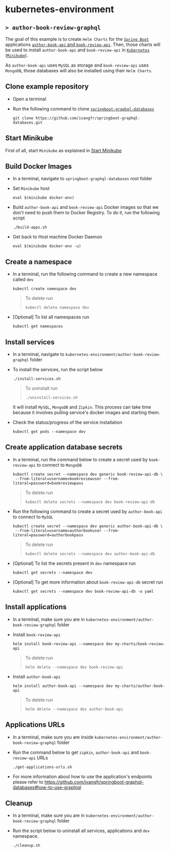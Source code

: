 # kubernetes-environment
## `> author-book-review-graphql`

The goal of this example is to create `Helm Charts` for the [`Spring Boot`](https://docs.spring.io/spring-boot/docs/current/reference/htmlsingle/) applications [`author-book-api` and `book-review-api`](https://github.com/ivangfr/springboot-graphql-databases). Then, those charts will be used to install `author-book-api` and `book-review-api` in [`Kubernetes`](https://kubernetes.io) ([`Minikube`](https://kubernetes.io/docs/getting-started-guides/minikube)).

As `author-book-api` uses `MySQL` as storage and `book-review-api` uses `MongoDB`, those databases will also be installed using their `Helm Charts`.

## Clone example repository

- Open a terminal

- Run the following command to clone [`springboot-graphql-databases`](https://github.com/ivangfr/springboot-graphql-databases)
  ```
  git clone https://github.com/ivangfr/springboot-graphql-databases.git
  ```

## Start Minikube

First of all, start `Minikube` as explained in [Start Minikube](https://github.com/ivangfr/kubernetes-environment#start-minikube)

## Build Docker Images

- In a terminal, navigate to `springboot-graphql-databases` root folder

- Set `Minikube` host
  ```
  eval $(minikube docker-env)
  ```

- Build `author-book-api` and `book-review-api` Docker images so that we don't need to push them to Docker Registry. To do it, run the following script
  ```
  ./build-apps.sh
  ```

- Get back to Host machine Docker Daemon   
  ```
  eval $(minikube docker-env -u)
  ```

## Create a namespace

- In a terminal, run the following command to create a new namespace called `dev`
  ```
  kubectl create namespace dev
  ```
  > To delete run
  > ```
  > kubectl delete namespace dev
  > ```

- \[Optional\] To list all namespaces run
  ```
  kubectl get namespaces
  ```

## Install services

- In a terminal, navigate to `kubernetes-environment/author-book-review-graphql` folder

- To install the services, run the script below
  ```
  ./install-services.sh
  ```
  > To uninstall run
  > ```
  > ./uninstall-services.sh
  > ```

  It will install `MySQL`, `MongoDB` and `Zipkin`. This process can take time because it involves pulling service's docker images and starting them.
  
- Check the status/progress of the service installation
  ```
  kubectl get pods --namespace dev
  ```

## Create application database secrets

- In a terminal, run the command below to create a secret used by `book-review-api` to connect to `MongoDB`
  ```
  kubectl create secret --namespace dev generic book-review-api-db \
   --from-literal=username=bookreviewuser --from-literal=password=bookreviewpass
  ```
  > To delete run
  > ```
  > kubectl delete secrets --namespace dev book-review-api-db
  > ```

- Run the following command to create a secret used by `author-book-api` to connect to `MySQL`
  ```
  kubectl create secret --namespace dev generic author-book-api-db \
   --from-literal=username=authorbookuser --from-literal=password=authorbookpass
  ```
  > To delete run
  > ```
  > kubectl delete secrets --namespace dev author-book-api-db
  > ```

- \[Optional\] To list the secrets present in `dev` namespace run
  ```
  kubectl get secrets --namespace dev
  ```

- \[Optional\] To get more information about `book-review-api-db` secret run
  ```
  kubectl get secrets --namespace dev book-review-api-db -o yaml
  ```

## Install applications

- In a terminal, make sure you are in `kubernetes-environment/author-book-review-graphql` folder

- Install `book-review-api`
  ```
  helm install book-review-api --namespace dev my-charts/book-review-api
  ```
  > To delete run
  > ```
  > helm delete --namespace dev book-review-api
  > ```

- Install `author-book-api`
  ```
  helm install author-book-api --namespace dev my-charts/author-book-api
  ```
  > To delete run
  > ```
  > helm delete --namespace dev author-book-api
  > ```

## Applications URLs

- In a terminal, make sure you are inside `kubernetes-environment/author-book-review-graphql` folder

- Run the command below to get `zipkin`, `author-book-api` and `book-review-api` URLs
  ```
  ./get-applications-urls.sh
  ```

- For more information about how to use the application's endpoints please refer to https://github.com/ivangfr/springboot-graphql-databases#how-to-use-graphiql

## Cleanup

- In a terminal, make sure you are in `kubernetes-environment/author-book-review-graphql` folder

- Run the script below to uninstall all services, applications and `dev` namespace.
  ```
  ./cleanup.sh
  ```
